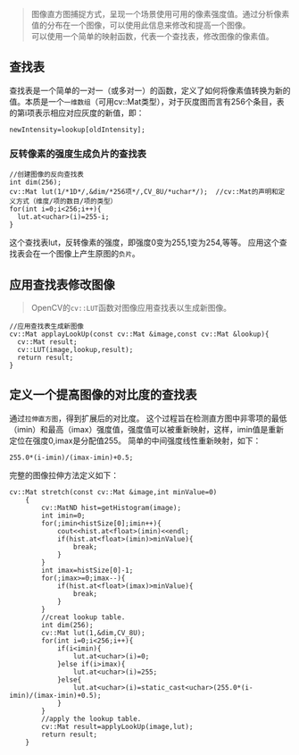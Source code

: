 > 图像直方图捕捉方式，呈现一个场景使用可用的像素强度值。通过分析像素值的分布在一个图像，可以使用此信息来修改和提高一个图像。  
> 可以使用一个简单的映射函数，代表一个查找表，修改图像的像素值。

## 查找表
查找表是一个简单的一对一（或多对一）的函数，定义了如何将像素值转换为新的值。本质是一个`一维数组`（可用cv::Mat类型），对于灰度图而言有256个条目，表的第i项表示相应对应灰度的新值，即：
```
newIntensity=lookup[oldIntensity];
```

### 反转像素的强度生成负片的查找表
```
//创建图像的反向查找表
int dim(256);
cv::Mat lut(1/*1D*/,&dim/*256项*/,CV_8U/*uchar*/);  //cv::Mat的声明和定义方式（维度/项的数目/项的类型）
for(int i=0;i<256;i++){
  lut.at<uchar>(i)=255-i;
}
```
这个查找表lut，反转像素的强度，即强度0变为255,1变为254,等等。
应用这个查找表会在一个图像上产生原图的`负片`。

## 应用查找表修改图像
> OpenCV的`cv::LUT`函数对图像应用查找表以生成新图像。

```
//应用查找表生成新图像
cv::Mat applayLookUp(const cv::Mat &image,const cv::Mat &lookup){
  cv::Mat result;
  cv::LUT(image,lookup,result);
  return result;
}
```

## 定义一个提高图像的对比度的查找表
通过`拉伸直方图`，得到扩展后的对比度。
这个过程旨在检测直方图中非零项的最低（imin）和最高（imax）强度值，强度值可以被重新映射，这样，imin值是重新定位在强度0,imax是分配值255。
简单的中间强度线性重新映射，如下：
```
255.0*(i-imin)/(imax-imin)+0.5;
```
完整的图像拉伸方法定义如下：
```
cv::Mat stretch(const cv::Mat &image,int minValue=0)
    {
        cv::MatND hist=getHistogram(image);
        int imin=0;
        for(;imin<histSize[0];imin++){
            cout<<hist.at<float>(imin)<<endl;
            if(hist.at<float>(imin)>minValue){
                break;
            }
        }
        int imax=histSize[0]-1;
        for(;imax>=0;imax--){
            if(hist.at<float>(imax)>minValue){
                break;
            }
        }
        //creat lookup table.
        int dim(256);
        cv::Mat lut(1,&dim,CV_8U);
        for(int i=0;i<256;i++){
            if(i<imin){
                lut.at<uchar>(i)=0;
            }else if(i>imax){
                lut.at<uchar>(i)=255;
            }else{
                lut.at<uchar>(i)=static_cast<uchar>(255.0*(i-imin)/(imax-imin)+0.5);
            }
        }
        //apply the lookup table.
        cv::Mat result=applyLookUp(image,lut);
        return result;
    }
```
